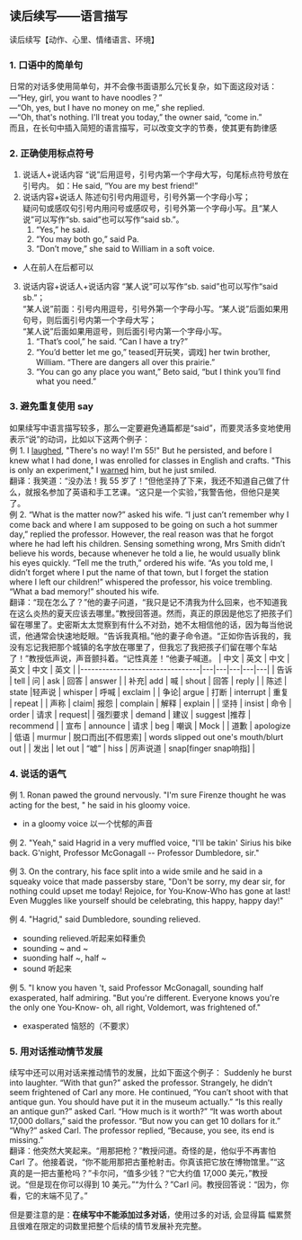 ## 读后续写——语言描写
读后续写【动作、心里、情绪语言、环境】
### 1. 口语中的简单句
日常的对话多使用简单句，并不会像书面语那么冗长复杂，如下面这段对话：  
—“Hey, girl, you want to have noodles？”   
—“Oh, yes, but I have no money on me,” she replied.   
—“Oh, that's nothing. I'll treat you today,” the owner said, “come in.”   
而且，在长句中插入简短的语言描写，可以改变文字的节奏，使其更有韵律感

### 2. 正确使用标点符号
1.  说话人+说话内容
“说”后用逗号，引号内第一个字母大写，句尾标点符号放在引号内。
如：He said, “You are my best friend!”  
2.  说话内容+说话人
陈述句引号内用逗号，引号外第一个字母小写；  
疑问句或感叹句引号内用问号或感叹号，引号外第一个字母小写。且“某人说”可以写作“sb. said”也可以写作“said
sb.”。
    1. “Yes,” he said. 
    2.  “You may both go,” said Pa. 
    3.  “Don’t move,” she said to William in a soft voice.    
- 人在前人在后都可以

3. 说话内容+说话人+说话内容
“某人说”可以写作“sb. said”也可以写作“said sb.”；  
“某人说”前面：引号内用逗号，引号外第一个字母小写。“某人说”后面如果用句号，则后面引号内第一个字母大写；  
“某人说”后面如果用逗号，则后面引号内第一个字母小写。  
    1. “That’s cool,” he said. “Can I have a try?”   
    2. “You’d better let me go,” teased[开玩笑，调戏] her twin brother, William. “There are dangers all over this prairie.”  
    3. “You can go any place you want,” Beto said, “but I think you’ll find what you need.”

### 3. 避免重复使用 say
如果续写中语言描写较多，那么一定要避免通篇都是“said”，而要灵活多变地使用表示“说”的动词，比如以下这两个例子：  
例 1. I <u>laughed</u>, "There's no way! I'm 55!" But he persisted, and before I knew what I had done, I was enrolled for classes in English and crafts. "This is only an experiment," I <u>warned</u> him, but he just smiled.   
翻译：我笑道：“没办法！我 55 岁了！”但他坚持了下来，我还不知道自己做了什么，就报名参加了英语和手工艺课。“这只是一个实验，”我警告他，但他只是笑了。  
例 2. “What is the matter now?” asked his wife. “I just can’t remember why I come back and where I am supposed to be going on such a hot summer day,” replied the professor. However, the real reason was that he forgot where he had left his children. Sensing something wrong, Mrs Smith didn’t believe his words, because whenever he told a lie, he would usually blink his eyes quickly. “Tell me the truth,” ordered his wife. “As you told me, I didn’t forget where I put the name of that town, but I forget the station where I left our children!” whispered the professor, his voice trembling. “What a bad memory!” shouted his wife.   
翻译：“现在怎么了？”他的妻子问道，“我只是记不清我为什么回来，也不知道我在这么炎热的夏天应该去哪里。”教授回答道。然而，真正的原因是他忘了把孩子们留在哪里了。史密斯太太觉察到有什么不对劲，她不太相信他的话，因为每当他说谎，他通常会快速地眨眼。“告诉我真相。”他的妻子命令道。“正如你告诉我的，我没有忘记我把那个城镇的名字放在哪里了，但我忘了我把孩子们留在哪个车站了！”教授低声说，声音颤抖着。“记性真差！“他妻子喊道。
| 中文      |   英文 | 中文  |  英文 |  中文  | 英文  |
|---------------------------------|---|---|---|---|---|
| 告诉         |   tell |  问  |  ask |  回答   | answer  |
| 补充|    add          |  喊  |  shout  |  回答  |  reply |
| 陈述 |   state   |轻声说    | whisper  | 呼喊    |    exclaim     |
| 争论| argue  | 打断   | interrupt   |  重复 | repeat  |
| 声称 |  claim|    报怨   | complain   |  解释 |   explain |
| 坚持  |   insist  |   命令 |   order  |  请求  |   request|
| 强烈要求   | demand    | 建议 | suggest   |推荐   | recommend      |
| 宣布    |  announce      |  请求    |  beg  |   嘲讽  | Mock  |
| 道歉    |  apologize    | 低语        | murmur   |   脱口而出[不假思索] | words slipped  out one's mouth/blurt out  |
| 发出  | let out   |   “嘘”       | hiss  |  厉声说道 |   snap[finger snap响指]  |

### 4. 说话的语气
例 1. Ronan pawed the ground nervously. "I'm sure Firenze thought he was acting for
the best, " he said in his gloomy voice.   
- in a gloomy voice 以一个忧郁的声音  


例 2. "Yeah," said Hagrid in a very muffled voice, "I'll be takin' Sirius his bike back. G'night, Professor McGonagall -- Professor Dumbledore, sir."   


例 3. On the contrary, his face split into a wide smile and he said in a squeaky voice that made passersby stare, "Don't be sorry, my dear sir, for nothing could upset me today! Rejoice, for You-Know-Who has gone at last! Even Muggles like yourself should be celebrating, this happy, happy day!"   


例 4. "Hagrid," said Dumbledore, sounding relieved.   
- sounding relieved.听起来如释重负
- sounding ~ and ~
- suonding half ~, half ~
- sound 听起来

例 5. "I know you haven 't, said Professor McGonagall, sounding half exasperated, half admiring. "But you're different. Everyone knows you're the only one You-Know- oh, all right, Voldemort, was frightened of."
- exasperated 恼怒的（不要求）

### 5. 用对话推动情节发展
续写中还可以用对话来推动情节的发展，比如下面这个例子：
Suddenly he burst into laughter. “With that gun?” asked the professor. Strangely, he didn’t seem frightened of Carl any more. He continued, “You can’t shoot with that antique gun. You should have put it in the museum actually.” “Is this really an antique gun?” asked Carl. “How much is it worth?” “It was worth about 17,000 dollars,” said the professor. “But now you can get 10 dollars for it.” “Why?” asked Carl. The professor replied, “Because, you see, its end is missing.”   
翻译：他突然大笑起来。“用那把枪？”教授问道。奇怪的是，他似乎不再害怕 Carl 了。他接着说，“你不能用那把古董枪射击。你真该把它放在博物馆里。”“这真的是一把古董枪吗？”卡尔问，“值多少钱？“它大约值 17,000 美元，”教授说。“但是现在你可以得到 10 美元。”“为什么？”Carl 问。教授回答说：“因为，你看，它的末端不见了。” 
<!--错误示范↑-->
但是要注意的是：**在续写中不能添加过多对话**，使用过多的对话, 会显得篇
幅累赘且很难在限定的词数里把整个后续的情节发展补充完整。
